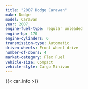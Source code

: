 ```yaml
---
title: "2007 Dodge Caravan"
make: Dodge
model: Caravan
year: 2007
engine-fuel-type: regular unleaded
engine-hp: 170
engine-cylinders: 6
transmission-type: Automatic
driven-wheels: Front wheel drive
number-of-doors: 4
market-category: Flex Fuel
vehicle-size: Compact
vehicle-style: Cargo Minivan
---
```


{{< car_info >}}
